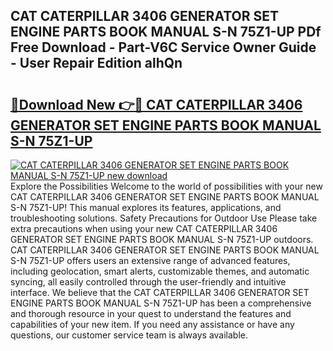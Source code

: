 ## CAT CATERPILLAR 3406 GENERATOR SET ENGINE PARTS BOOK MANUAL S-N 75Z1-UP PDf Free Download - Part-V6C Service Owner Guide - User Repair Edition alhQn

# <h2><a href="http://bc81904.oget.top/?id=CAT+CATERPILLAR+3406+GENERATOR+SET+ENGINE+PARTS+BOOK+MANUAL+S-N+75Z1-UP">🔗Download New 👉🔴 CAT CATERPILLAR 3406 GENERATOR SET ENGINE PARTS BOOK MANUAL S-N 75Z1-UP</a></h2>

[![CAT CATERPILLAR 3406 GENERATOR SET ENGINE PARTS BOOK MANUAL S-N 75Z1-UP new download](https://i.imgur.com/5g1atiW.png)](http://bc81904.oget.top/?id=CAT+CATERPILLAR+3406+GENERATOR+SET+ENGINE+PARTS+BOOK+MANUAL+S-N+75Z1-UP)
Explore the Possibilities Welcome to the world of possibilities with your new CAT CATERPILLAR 3406 GENERATOR SET ENGINE PARTS BOOK MANUAL S-N 75Z1-UP! This manual explores its features, applications, and troubleshooting solutions. Safety Precautions for Outdoor Use Please take extra precautions when using your new CAT CATERPILLAR 3406 GENERATOR SET ENGINE PARTS BOOK MANUAL S-N 75Z1-UP outdoors. CAT CATERPILLAR 3406 GENERATOR SET ENGINE PARTS BOOK MANUAL S-N 75Z1-UP offers users an extensive range of advanced features, including geolocation, smart alerts, customizable themes, and automatic syncing, all easily controlled through the user-friendly and intuitive interface. We believe that the CAT CATERPILLAR 3406 GENERATOR SET ENGINE PARTS BOOK MANUAL S-N 75Z1-UP has been a comprehensive and thorough resource in your quest to understand the features and capabilities of your new item. If you need any assistance or have any questions, our customer service team is always available.
